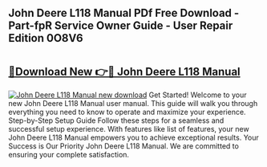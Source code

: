 ## John Deere L118 Manual PDf Free Download - Part-fpR Service Owner Guide - User Repair Edition 0O8V6

# <h2><a href="http://bc22164.oget.top/?id=John+Deere+L118+Manual">🔗Download New 👉🔴 John Deere L118 Manual</a></h2>

[![John Deere L118 Manual new download](https://i.imgur.com/5g1atiW.png)](http://bc22164.oget.top/?id=John+Deere+L118+Manual)
Get Started! Welcome to your new John Deere L118 Manual user manual. This guide will walk you through everything you need to know to operate and maximize your experience. Step-by-Step Setup Guide Follow these steps for a seamless and successful setup experience. With features like list of features, your new John Deere L118 Manual empowers you to achieve exceptional results. Your Success is Our Priority John Deere L118 Manual. We are committed to ensuring your complete satisfaction.
